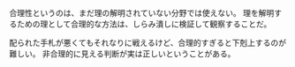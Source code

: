 合理性というのは、まだ理の解明されていない分野では使えない。
理を解明するための理として合理的な方法は、しらみ潰しに検証して観察することだ。

配られた手札が悪くてもそれなりに戦えるけど、合理的すぎると下剋上するのが難しい。
非合理的に見える判断が実は正しいということがある。
